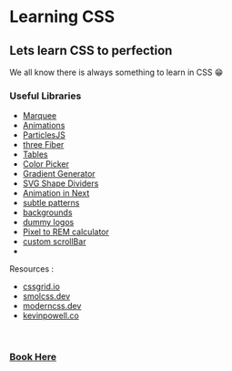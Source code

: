 # Learning CSS

## Lets learn CSS to perfection

We all know there is always something to learn in CSS 😁

### Useful Libraries

- [Marquee](https://www.react-fast-marquee.com/)
- [Animations](https://www.framer.com/motion/)
- [ParticlesJS](https://vincentgarreau.com/particles.js/#default)
- [three Fiber](https://docs.pmnd.rs/react-three-fiber/getting-started/introduction)
- [Tables](https://tanstack.com/table/v8/)
- [Color Picker](https://coolors.co/)
- [Gradient Generator](https://www.joshwcomeau.com/gradient-generator/)
- [SVG Shape Dividers](https://shapedividers.com/)
- [Animation in Next](https://github.com/ritmillio/next-reveal)
- [subtle patterns](https://www.toptal.com/designers/subtlepatterns/)
- [backgrounds](https://www.svgbackgrounds.com/)
- [dummy logos](https://logoipsum.com/)
- [Pixel to REM calculator](https://nekocalc.com/px-to-rem-converter)
- [custom scrollBar](https://codepen.io/stephenpaton-tech/full/JjRvGmY)
- []()

Resources :

- [cssgrid.io](https://cssgrid.io/)
- [smolcss.dev](https://smolcss.dev/)
- [moderncss.dev](https://moderncss.dev/)
- [kevinpowell.co](https://www.kevinpowell.co/courses/)

<br>

### [Book Here](https://github.com/shehza-d/Learning-Resources/tree/main/02.%20UX-UI%20design%20and%20CSS)
